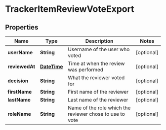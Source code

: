

# TrackerItemReviewVoteExport

## Properties

Name | Type | Description | Notes
------------ | ------------- | ------------- | -------------
**userName** | **String** | Username of the user who voted |  [optional]
**reviewedAt** | [**DateTime**](DateTime.md) | Time at when the review was performed |  [optional]
**decision** | **String** | What the reviewer voted for |  [optional]
**firstName** | **String** | First name of the reviewer |  [optional]
**lastName** | **String** | Last name of the reviewer |  [optional]
**roleName** | **String** | Name of the role which the reviewer chose to use to vote |  [optional]



